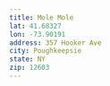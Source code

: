 ```yaml
---
title: Mole Mole
lat: 41.68327
lon: -73.90191
address: 357 Hooker Ave
city: Poughkeepsie
state: NY
zip: 12603
---
```

